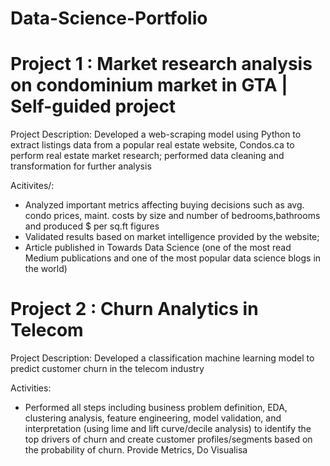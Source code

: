 # Data-Science-Portfolio
# Project 1 : Market research analysis on condominium market in GTA | Self-guided project
Project Description: Developed a web-scraping model using Python to extract listings data from a popular real estate website, Condos.ca to perform real estate market research; performed data cleaning and transformation for further analysis

Acitivites/:
- Analyzed important metrics affecting buying decisions such as avg. condo prices, maint. costs by size and number of bedrooms,bathrooms and produced $ per sq.ft figures
- Validated results based on market intelligence provided by the website; 
- Article published in Towards Data Science (one of the most read Medium publications and one of the most popular data science blogs in the world)


# Project 2 : Churn Analytics in Telecom
Project Description: Developed a classification machine learning model to predict customer churn in the telecom industry

Activities:
- Performed all steps including business problem definition, EDA, clustering analysis, feature engineering, model validation, and interpretation (using lime and lift curve/decile analysis) to identify the top drivers of churn and create customer profiles/segments based on the probability of churn. Provide Metrics, Do Visualisa


 
